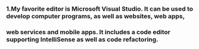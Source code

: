 ### 1.My favorite editor is Microsoft Visual Studio. It can be used to develop computer programs, as well as websites, web apps, 
### web services and mobile apps. It includes a code editor supporting IntelliSense as well as code refactoring. 
